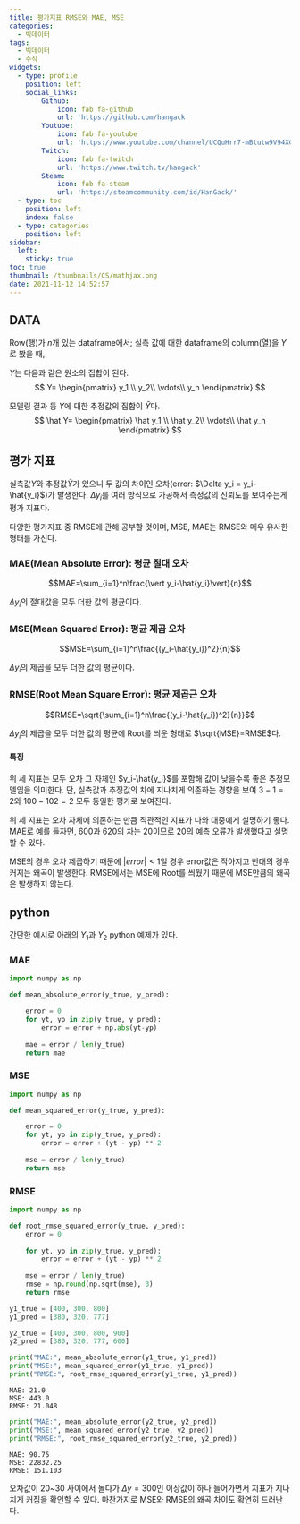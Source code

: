 ```yaml
---
title: 평가지표 RMSE와 MAE, MSE
categories:
  - 빅데이터
tags:
  - 빅데이터
  - 수식
widgets:
  - type: profile
    position: left
    social_links:
        Github:
            icon: fab fa-github
            url: 'https://github.com/hangack'
        Youtube:
            icon: fab fa-youtube
            url: 'https://www.youtube.com/channel/UCQuHrr7-mBtutw9V94XGH-g'
        Twitch:
            icon: fab fa-twitch
            url: 'https://www.twitch.tv/hangack'
        Steam:
            icon: fab fa-steam
            url: 'https://steamcommunity.com/id/HanGack/'
  - type: toc
    position: left
    index: false
  - type: categories
    position: left
sidebar:
  left:
    sticky: true
toc: true
thumbnail: /thumbnails/CS/mathjax.png
date: 2021-11-12 14:52:57
---
```

  
## DATA

Row(행)가 $n$개 있는 dataframe에서;
실측 값에 대한 dataframe의 column(열)을 $Y$로 봤을 때,

$Y$는 다음과 같은 원소의 집합이 된다.
$$
Y=
\begin{pmatrix}
    y_1 \\
    y_2\\
    \vdots\\
    y_n
\end{pmatrix}
$$

모델링 결과 등 $Y$에 대한 추정값의 집합이 $\hat{Y}$다.
$$
\hat Y=
\begin{pmatrix}
    \hat y_1 \\
    \hat y_2\\
    \vdots\\
    \hat y_n
\end{pmatrix}
$$

## 평가 지표

실측값$Y$와 추정값$\hat Y$가 있으니 두 값의 차이인 오차(error: $\Delta y_i = y_i-\hat{y_i}$)가 발생한다.
$\Delta y_i$를 여러 방식으로 가공해서 측정값의 신뢰도를 보여주는게 평가 지표다.

다양한 평가지표 중 RMSE에 관해 공부할 것이며, MSE, MAE는 RMSE와 매우 유사한 형태를 가진다.

### MAE(Mean Absolute Error): 평균 절대 오차

$$MAE=\sum_{i=1}^n\frac{\vert y_i-\hat{y_i}\vert}{n}$$

$\Delta y_i$의 절대값을 모두 더한 값의 평균이다.

### MSE(Mean Squared Error): 평균 제곱 오차

$$MSE=\sum_{i=1}^n\frac{(y_i-\hat{y_i})^2}{n}$$

$\Delta y_i$의 제곱을 모두 더한 값의 평균이다.

### RMSE(Root Mean Square Error): 평균 제곱근 오차

$$RMSE=\sqrt{\sum_{i=1}^n\frac{(y_i-\hat{y_i})^2}{n}}$$

$\Delta y_i$의 제곱을 모두 더한 값의 평균에 Root를 씌운 형태로 $\sqrt{MSE}=RMSE$다.


#### 특징

위 세 지표는 모두 오차 그 자체인 $y_i-\hat{y_i}$를 포함해 값이 낮을수록 좋은 추정모델임을 의미한다.
단, 실측값과 추정값의 차에 지나치게 의존하는 경향을 보여 $3-1=2$와 $100-102=2$ 모두 동일한 평가로 보여진다.

위 세 지표는 오차 자체에 의존하는 만큼 직관적인 지표가 나와 대중에게 설명하기 좋다.
MAE로 예를 들자면, 600과 620의 차는 20이므로 20의 예측 오류가 발생했다고 설명할 수 있다.

MSE의 경우 오차 제곱하기 때문에 $\vert error\vert<1$일 경우 error값은 작아지고 반대의 경우 커지는 왜곡이 발생한다.
RMSE에서는 MSE에 Root를 씌웠기 때문에 MSE만큼의 왜곡은 발생하지 않는다.


## python

간단한 예시로 아래의 $Y_1$과 $Y_2$ python 예제가 있다.

### MAE

```python
import numpy as np

def mean_absolute_error(y_true, y_pred):

    error = 0
    for yt, yp in zip(y_true, y_pred):
        error = error + np.abs(yt-yp)
  
    mae = error / len(y_true)
    return mae
```

### MSE

```python
import numpy as np

def mean_squared_error(y_true, y_pred):

    error = 0
    for yt, yp in zip(y_true, y_pred):
        error = error + (yt - yp) ** 2
  
    mse = error / len(y_true)
    return mse
```

### RMSE

```python
import numpy as np

def root_rmse_squared_error(y_true, y_pred):
    error = 0
  
    for yt, yp in zip(y_true, y_pred):
        error = error + (yt - yp) ** 2
  
    mse = error / len(y_true)
    rmse = np.round(np.sqrt(mse), 3)
    return rmse
```

```python
y1_true = [400, 300, 800]
y1_pred = [380, 320, 777]

y2_true = [400, 300, 800, 900]
y2_pred = [380, 320, 777, 600]
```

```python
print("MAE:", mean_absolute_error(y1_true, y1_pred))
print("MSE:", mean_squared_error(y1_true, y1_pred))
print("RMSE:", root_rmse_squared_error(y1_true, y1_pred))
```

    MAE: 21.0
    MSE: 443.0
    RMSE: 21.048
    


```python
print("MAE:", mean_absolute_error(y2_true, y2_pred))
print("MSE:", mean_squared_error(y2_true, y2_pred))
print("RMSE:", root_rmse_squared_error(y2_true, y2_pred))
```

    MAE: 90.75
    MSE: 22832.25
    RMSE: 151.103


오차값이 20~30 사이에서 놀다가 $\Delta y=300$인 이상값이 하나 들어가면서 지표가 지나치게 커짐을 확인할 수 있다.
마찬가지로 MSE와 RMSE의 왜곡 차이도 확연히 드러난다.